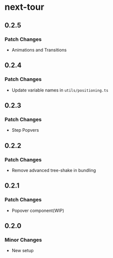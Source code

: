 # next-tour

## 0.2.5

### Patch Changes

- Animations and Transitions

## 0.2.4

### Patch Changes

- Update variable names in `utils/positioning.ts`

## 0.2.3

### Patch Changes

- Step Popvers

## 0.2.2

### Patch Changes

- Remove advanced tree-shake in bundling

## 0.2.1

### Patch Changes

- Popover component(WIP)

## 0.2.0

### Minor Changes

- New setup
